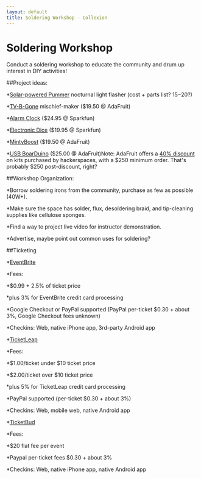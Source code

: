 ```yaml
---
layout: default
title: Soldering Workshop - Collexion
---
```


# Soldering Workshop

Conduct a soldering workshop to educate the community and drum up interest in DIY activities!



##Project ideas:


*[Solar-powered Pummer](http://www.solarbotics.net/library/circuits/bot_pummer.html) nocturnal light flasher (cost + parts list? $15-$20?)


*[TV-B-Gone](http://www.adafruit.com/index.php?main_page=product_info&cPath=20&products_id=73) mischief-maker ($19.50 @ AdaFruit)


*[Alarm Clock](http://www.sparkfun.com/products/9205) ($24.95 @ Sparkfun)


*[Electronic Dice](http://www.sparkfun.com/products/10212) ($19.95 @ Sparkfun)


*[MintyBoost](http://www.adafruit.com/index.php?main_page=product_info&cPath=10&products_id=14) ($19.50 @ AdaFruit)


*[USB BoarDuino](http://www.adafruit.com/index.php?main_page=product_info&cPath=19&products_id=91) ($25.00 @ AdaFruit)Note: AdaFruit offers a 
[40% discount](http://www.adafruit.com/blog/2010/06/01/big-news-all-hacker-spaces-in-the-world-get-adafruit-reseller-pricing-starting-today/) on kits purchased by hackerspaces, with a $250 minimum order. That's probably $250 post-discount, right?



##Workshop Organization:


*Borrow soldering irons from the community, purchase as few as possible (40W+).


*Make sure the space has solder, flux, desoldering braid, and tip-cleaning supplies like cellulose sponges.


*Find a way to project live video for instructor demonstration.


*Advertise, maybe point out common uses for soldering?

##Ticketing


*[EventBrite](http://www.eventbrite.com) 

*Fees:

*$0.99 + 2.5% of ticket price


*plus 3% for EventBrite credit card processing


*Google Checkout or PayPal supported (PayPal per-ticket $0.30 + about 3%, Google Checkout fees unknown)


*Checkins: Web, native iPhone app, 3rd-party Android app


*[TicketLeap](http://www.ticketleap.com)

*Fees:

*$1.00/ticket under $10 ticket price


*$2.00/ticket over $10 ticket price


*plus 5% for TicketLeap credit card processing


*PayPal supported (per-ticket $0.30 + about 3%)


*Checkins: Web, mobile web, native Android app


*[TicketBud](http://www.ticketbud.com)

*Fees:

*$20 flat fee per event


*Paypal per-ticket fees $0.30 + about 3%


*Checkins: Web, native iPhone app, native Android app